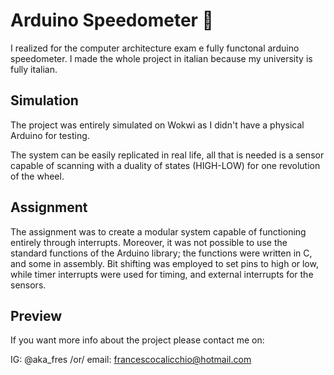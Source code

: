 # Arduino Speedometer 🚵
I realized for the computer architecture exam e fully functonal arduino speedometer.
I made the whole project in italian because my university is fully italian.

## Simulation

The project was entirely simulated on Wokwi as I didn't have a physical Arduino for testing.

The system can be easily replicated in real life, all that is needed is a sensor capable of scanning with a duality of states (HIGH-LOW) for one revolution of the wheel.

## Assignment

The assignment was to create a modular system capable of functioning entirely through interrupts. Moreover, it was not possible to use the standard functions of the Arduino library; the functions were written in C, and some in assembly. Bit shifting was employed to set pins to high or low, while timer interrupts were used for timing, and external interrupts for the sensors.

## Preview



If you want more info about the project please contact me on:

IG: @aka_fres /or/
email: francescocalicchio@hotmail.com


